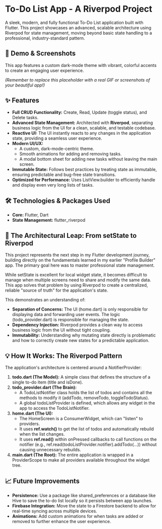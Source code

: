 # **To-Do List App - A Riverpod Project**

A sleek, modern, and fully functional To-Do List application built with Flutter. This project showcases an advanced, scalable architecture using Riverpod for state management, moving beyond basic state handling to a professional, industry-standard pattern.


## **📸 Demo & Screenshots**

This app features a custom dark-mode theme with vibrant, colorful accents to create an engaging user experience.

*(Remember to replace this placeholder with a real GIF or screenshots of your beautiful app!)*


## **✨ Features**



* **Full CRUD Functionality:** Create, Read, Update (toggle status), and Delete tasks.
* **Advanced State Management:** Architected with **Riverpod**, separating business logic from the UI for a clean, scalable, and testable codebase.
* **Reactive UI:** The UI instantly reacts to any changes in the application state, providing a seamless user experience.
* **Modern UI/UX:**
    * A custom, dark-mode-centric theme.
    * Smooth animations for adding and removing tasks.
    * A modal bottom sheet for adding new tasks without leaving the main screen.
* **Immutable State:** Follows best practices by treating state as immutable, ensuring predictable and bug-free state transitions.
* **Optimized for Performance:** Uses ListView.builder to efficiently handle and display even very long lists of tasks.


## **🛠️ Technologies & Packages Used**



* **Core:** Flutter, Dart
* **State Management:** flutter_riverpod


## **🚀 The Architectural Leap: From setState to Riverpod**

This project represents the next step in my Flutter development journey, building directly on the fundamentals learned in my earlier "Profile Builder" app. The primary goal here was to master professional state management.

While setState is excellent for local widget state, it becomes difficult to manage when multiple screens need to share and modify the same data. This app solves that problem by using Riverpod to create a centralized, reliable "source of truth" for the application's state.

This demonstrates an understanding of:



* **Separation of Concerns:** The UI (home.dart) is only responsible for displaying data and forwarding user events. The logic (todo_provider.dart) is responsible for managing the state.
* **Dependency Injection:** Riverpod provides a clean way to access business logic from the UI without tight coupling.
* **Immutability:** Understanding why mutating state directly is problematic and how to correctly create new states for a predictable application.


## **💡 How It Works: The Riverpod Pattern**

The application's architecture is centered around a NotifierProvider:



1. **todo.dart (The Model):** A simple class that defines the structure of a single to-do item (title and isDone).
2. **todo_provider.dart (The Brain):**
    * A TodoListNotifier class holds the list of todos and contains all the methods to modify it (addTodo, removeTodo, toggleTodoStatus).
    * A global todoListProvider is defined, which allows any widget in the app to access the TodoListNotifier.
3. **home.dart (The UI):**
    * The HomeScreen is a ConsumerWidget, which can "listen" to providers.
    * It uses **ref.watch()** to get the list of todos and automatically rebuild when the list changes.
    * It uses **ref.read()** within onPressed callbacks to call functions on the notifier (e.g., ref.read(todoListProvider.notifier).addTodo(...)) without causing unnecessary rebuilds.
4. **main.dart (The Root):** The entire application is wrapped in a ProviderScope to make all providers available throughout the widget tree.


## **📈 Future Improvements**



* **Persistence:** Use a package like shared_preferences or a database like Hive to save the to-do list locally so it persists between app launches.
* **Firebase Integration:** Move the state to a Firestore backend to allow for real-time syncing across multiple devices.
* **Animations:** Add custom animations for when tasks are added or removed to further enhance the user experience.